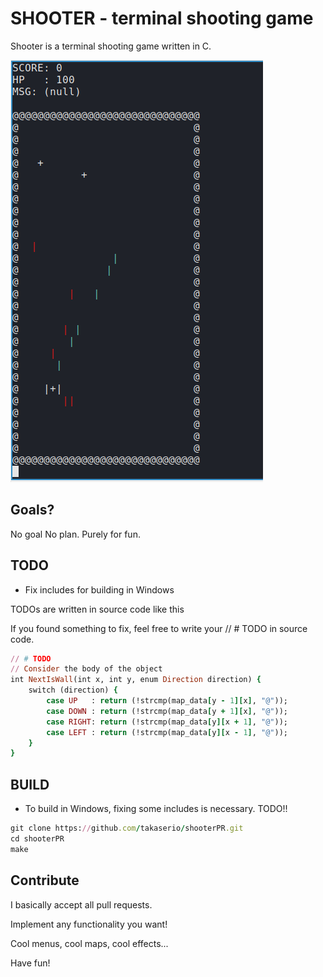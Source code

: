 # SHOOTER - terminal shooting game
Shooter is a terminal shooting game written in C.

![alt text](shooter.png)

## Goals?
No goal No plan. Purely for fun.


## TODO
* Fix includes for building in Windows

TODOs are written in source code like this

If you found something to fix, feel free to write your // # TODO in source code.

```rb
// # TODO
// Consider the body of the object 
int NextIsWall(int x, int y, enum Direction direction) {
    switch (direction) {
        case UP   : return (!strcmp(map_data[y - 1][x], "@"));
        case DOWN : return (!strcmp(map_data[y + 1][x], "@"));
        case RIGHT: return (!strcmp(map_data[y][x + 1], "@"));
        case LEFT : return (!strcmp(map_data[y][x - 1], "@"));
    }
}
```

## BUILD
* To build in Windows, fixing some includes is necessary. TODO!!
```rb
git clone https://github.com/takaserio/shooterPR.git
cd shooterPR
make
```

## Contribute
I basically accept all pull requests.

Implement any functionality you want!

Cool menus, cool maps, cool effects...

Have fun!